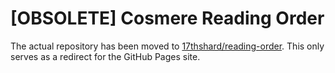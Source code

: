 # [OBSOLETE] Cosmere Reading Order

The actual repository has been moved to [17thshard/reading-order](https://github.com/17thshard/reading-order).
This only serves as a redirect for the GitHub Pages site.
